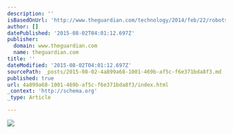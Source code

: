```yaml
---
description: ''
isBasedOnUrl: 'http://www.theguardian.com/technology/2014/feb/22/robots-google-ray-kurzweil-terminator-singularity-artificial-intelligence'
author: []
datePublished: '2015-08-02T04:01:12.697Z'
publisher:
  domain: www.theguardian.com
  name: theguardian.com
title: ''
dateModified: '2015-08-02T04:01:12.697Z'
sourcePath: _posts/2015-08-02-4a899a68-1001-469b-af5c-f6e371bda8f3.md
published: true
url: 4a899a68-1001-469b-af5c-f6e371bda8f3/index.html
_context: 'http://schema.org'
_type: Article

---
```

![](http://i.guim.co.uk/img/static/sys-images/Guardian/Pix/pictures/2014/2/19/1392819839936/Garry-Kasparov-ponders-a--009.jpg?w=620&q=85&auto=format&sharp=10&s=f7435f8cb9f2caf351b1e95b70b11827)